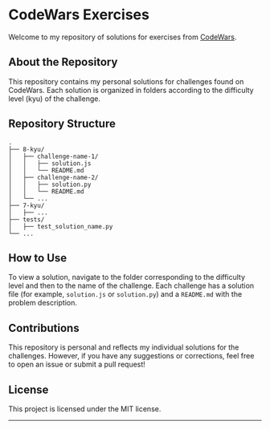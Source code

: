 # CodeWars Exercises

Welcome to my repository of solutions for exercises from [CodeWars](https://www.codewars.com/).

## About the Repository

This repository contains my personal solutions for challenges found on CodeWars. Each solution is organized in folders according to the difficulty level (kyu) of the challenge.

## Repository Structure

```
.
├── 8-kyu/
│   ├── challenge-name-1/
│   │   ├── solution.js
│   │   └── README.md
│   ├── challenge-name-2/
│   │   ├── solution.py
│   │   └── README.md
│   └── ...
├── 7-kyu/
│   ├── ...
├── tests/
│   ├── test_solution_name.py
└── ...
```

## How to Use

To view a solution, navigate to the folder corresponding to the difficulty level and then to the name of the challenge. Each challenge has a solution file (for example, `solution.js` or `solution.py`) and a `README.md` with the problem description.

## Contributions

This repository is personal and reflects my individual solutions for the challenges. However, if you have any suggestions or corrections, feel free to open an issue or submit a pull request!

## License

This project is licensed under the MIT license.

---